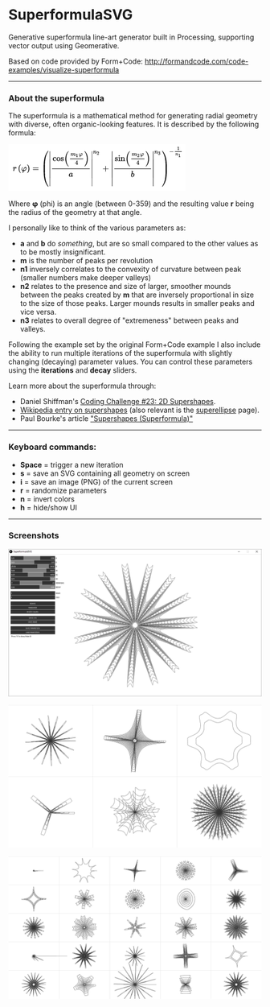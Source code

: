 # SuperformulaSVG

Generative superformula line-art generator built in Processing, supporting vector output using Geomerative.

Based on code provided by Form+Code: http://formandcode.com/code-examples/visualize-superformula

---

### About the superformula

The superformula is a mathematical method for generating radial geometry with diverse, often organic-looking features. It is described by the following formula:

![Superformula equation](docs/superformula-equation.png)

Where __&phi;__ (phi) is an angle (between 0-359) and the resulting value __r__ being the radius of the geometry at that angle.

I personally like to think of the various parameters as:
* __a__ and __b__ do _something_, but are so small compared to the other values as to be mostly insignificant.
* __m__ is the number of peaks per revolution
* __n1__ inversely correlates to the convexity of curvature between peak (smaller numbers make deeper valleys)
* __n2__ relates to the presence and size of larger, smoother mounds between the peaks created by __m__ that are inversely proportional in size to the size of those peaks. Larger mounds results in smaller peaks and vice versa.
* __n3__ relates to overall degree of "extremeness" between peaks and valleys.

Following the example set by the original Form+Code example I also include the ability to run multiple iterations of the superformula with slightly changing (decaying) parameter values. You can control these parameters using the __iterations__ and __decay__ sliders.

Learn more about the superformula through:
* Daniel Shiffman's [Coding Challenge #23: 2D Supershapes](https://www.youtube.com/watch?v=ksRoh-10lak).
* [Wikipedia entry on supershapes](https://en.wikipedia.org/wiki/Superformula) (also relevant is the [superellipse](https://en.wikipedia.org/wiki/Superellipse) page).
* Paul Bourke's article ["Supershapes (Superformula)"](http://paulbourke.net/geometry/supershape/)

---

### Keyboard commands:
* __Space__ = trigger a new iteration
* __s__ = save an SVG containing all geometry on screen
* __i__ = save an image (PNG) of the current screen
* __r__ = randomize parameters
* __n__ = invert colors
* __h__ = hide/show UI

---

### Screenshots

![Single drawing](docs/full-window.png)

![Three columns, two rows](docs/two-by-three.png)

![Lots of rows and columns](docs/five-by-five.png)
